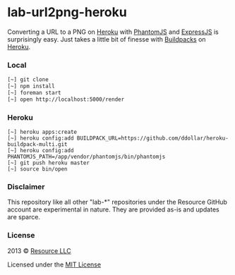 
# lab-url2png-heroku

Converting a URL to a PNG on [Heroku](http://heroku.com) with
[PhantomJS](http://phantomjs.org/) and [ExpressJS](http://expressjs.com/) is
surprisingly easy. Just takes a little bit of finesse with
[Buildpacks](https://devcenter.heroku.com/articles/buildpack-binaries) on
[Heroku](http://heroku.com).

### Local

```sh
[~] git clone
[~] npm install
[~] foreman start
[~] open http://localhost:5000/render
```

### Heroku

```
[~] heroku apps:create
[~] heroku config:add BUILDPACK_URL=https://github.com/ddollar/heroku-buildpack-multi.git
[~] heroku config:add PHANTOMJS_PATH=/app/vendor/phantomjs/bin/phantomjs
[~] git push heroku master
[~] source bin/open
```

### Disclaimer

This repository like all other "lab-&#42;" repositories under the Resource GitHub
account are experimental in nature. They are provided as-is and updates are sparce.

### License

2013 &copy; [Resource LLC](http://resource.com)

Licensed under the [MIT License](blob/master/LICENSE)

